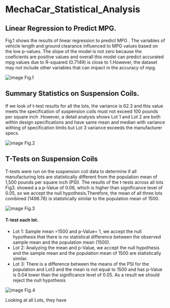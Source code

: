# MechaCar_Statistical_Analysis

## Linear Regression to Predict MPG.

Fig.1 shows the results of linear regression to predict MPG . The variables of vehicle length and ground clearance influenced to MPG values based on the low p-values. The slope of the model is not zero because the coeficients are positive values and overall this model can predict accurated mpg values due to R-squared (0.7149) is close to 1.However, the dataset may not include other variables that can impact in the accuracy of mpg. 
  
![image](https://user-images.githubusercontent.com/120151872/230745027-1ebea422-3861-45af-bb0e-ad37e2f4d436.png)
Fig.1
 ## Summary Statistics on Suspension Coils.

If we look  of t-test results for all the lots, the variance is 62.3  and this value meets the specification of suspension coils must not exceed 100 pounds per square inch .However, a detail analysis shows Lot 1 and Lot 2 are both within design specifications and have same mean and median with variance withing of specification limits but  Lot 3 variance exceeds the manufacturer specs.

![image](https://user-images.githubusercontent.com/120151872/230745812-181dbdec-a785-4b51-8ca5-57f3472c861b.png)
Fig.2

## T-Tests on Suspension Coils

T-tests were run on the suspension coil data to determine if all manufacturing lots are statistically different from the population mean of 1,500 pounds per square inch (PSI). The results of the t-tests across all lots Fig3. showed a  a p-Value of 0.06, which is higher than significance level of 0.05, so we accept the null hypothesis.Therefore, the mean of all three lots combined (1498.78) is statistically similar to the population mean of 1500.

![image](https://user-images.githubusercontent.com/120151872/230748075-f6e39e21-473c-4630-a7bb-27df4378e6a2.png)
 Fig.3


#### T-test each lot.
- Lot 1: Sample mean =1500 and p-Value= 1, we accept the null hypothesis that there is no statistical difference between the observed sample mean and the population mean (1500).
- Lot 2: Analyzing the mean and p-Value, we accept the null hypothesis and the sample mean and the population mean of 1500 are statistically similar.
- Lot 3: There is a difference between the means of the PSI for the population and Lot3 and the  mean is not equal to 1500 and has p-Value is 0.04 lower than the  significance level of 0.05. As a result we should reject the null hypothesis 

![image](https://user-images.githubusercontent.com/120151872/230748397-170bac77-b850-49ce-ab00-85d92d29bf63.png)
Fig.4

Looking at all Lots, they have
